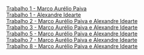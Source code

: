 [Trabalho 1 - Marco Aurélio Paiva](https://marcoaureliopaiva.github.io/Trabalho-1/index.html)
<br>
[Trabalho 1 - Alexandre Idearte](https://marcoaureliopaiva.github.io/CurriculoA/index.html)
<br>
[Trabalho 2 - Marco Aurélio Paiva e Alexandre Idearte](https://marcoaureliopaiva.github.io/Trabalho-2/index.html)
<br>
[Trabalho 3 - Marco Aurélio Paiva e Alexandre Idearte](https://marcoaureliopaiva.github.io/Jokenpo/index.html)
<br>
[Trabalho 5 - Marco Aurélio Paiva e Alexandre Idearte](https://marcoaureliopaiva.github.io/Snake/index.html)
<br>
[Trabalho 7 - Marco Aurélio Paiva e Alexandre Idearte](https://marcoaureliopaiva.github.io/Trabalho-7/index.html)
<br>
[Trabalho 8 - Marco Aurélio Paiva e Alexandre Idearte](https://marcoaureliopaiva.github.io/Trabalho-8/index.html)
